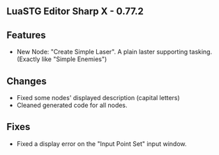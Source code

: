 ﻿## LuaSTG Editor Sharp X - 0.77.2
## Features

* New Node: "Create Simple Laser". A plain laster supporting tasking. (Exactly like "Simple Enemies")

## Changes

* Fixed some nodes' displayed description (capital letters)
* Cleaned generated code for all nodes.

## Fixes

* Fixed a display error on the "Input Point Set" input window.